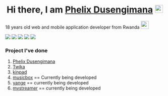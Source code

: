 <h1 align="center">Hi there, I am <a href="https://phelixdusengimanaweb.vercel.app/" target="__blank">Phelix Dusengimana</a> <img width="25px" src="https://raw.githubusercontent.com/blackcater/blackcater/master/images/Hi.gif" alt="Hi from Phelix"/></h1>

<p>18 years old web and mobile application developer from Rwanda <img width="25px" src="https://upload.wikimedia.org/wikipedia/commons/thumb/1/17/Flag_of_Rwanda.svg/1280px-Flag_of_Rwanda.svg.png"/></p>

[<img src="https://img.shields.io/badge/Twitter-1DA1F2?style=for-the-badge&logo=twitter&logoColor=white"/>][twitter]
[<img src="https://img.shields.io/badge/Facebook-1877F2?style=for-the-badge&logo=facebook&logoColor=white"/>][facebook]
[<img src="https://img.shields.io/badge/Instagram-E4405F?style=for-the-badge&logo=instagram&logoColor=white"/>][instagram]
[<img src="https://img.shields.io/badge/Codepen-000000?style=for-the-badge&logo=codepen&logoColor=white"/>][codepen]
[<img src="https://img.shields.io/badge/Stack_Overflow-FE7A16?style=for-the-badge&logo=stack-overflow&logoColor=white"/>][stackoverflow]




### Project I've done

1. [Phelix Dusengimana][website]
2. [Twika][twika]
3. [kinpad][kinpad]
4. [musicbox][musicbox] == Currently being developed
5. [yange][yange] == currently being developed
6. [mvstreamer][yange] == currently being developed

[twitter]: https://twitter.com/phelix__dusenge
[linkedin]: https://www.linkedin.com/in/phelix-dusengimana-70a314201/
[github]: https://github.com/phelixdusengimana/
[codepen]: https://codepen.io/phelixdusengimana
[facebook]: https://www.facebook.com/phelix.dusengimana
[instagram]: https://www.instagram.com/phelix.dusengimana/
[stackoverflow]: https://stackoverflow.com/users/14571843/phelix-dusengimana
[website]: https://phelixdusengimanaweb.vercel.app/
[kinpad]: https://kinpad.netlify.app/
[musicbox]: https://musicbox.netlify.app/
[twika]: https://ao-td.netlify.app
[yange]: https://ao-td.netlify.app
